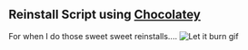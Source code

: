 Reinstall Script using [Chocolatey](https://chocolatey.org/)
-------------------

For when I do those sweet sweet reinstalls....
![Let it burn gif](https://media.giphy.com/media/rEXfsjI34352E/giphy.gif)
